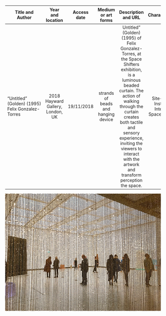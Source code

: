  Title and Author      | Year and location    | Access date |  Medium or art forms | Description and URL | Characteristic(s)
 -------- | :-----------:  | :-----------: | :-----------: | :-----------: | :-----------:
 “Untitled” (Golden) (1995) Felix Gonzalez-Torres |2018 Hayward Gallery, London, UK   | 19/11/2018   |  strands of beads and hanging device | Untitled” (Golden) (1995) of Felix Gonzalez-Torres, at the Space Shifters exhibition, is a luminous beaded curtain. The action of walking through the curtain creates both tactile and sensory experience, inviting the viewers to interact with the artwork and transform perception the space. | Site-specific, Installation, Interactive, Space, Analogue



![image](https://github.com/lyxleo/post-digital/blob/master/6.jpg)

